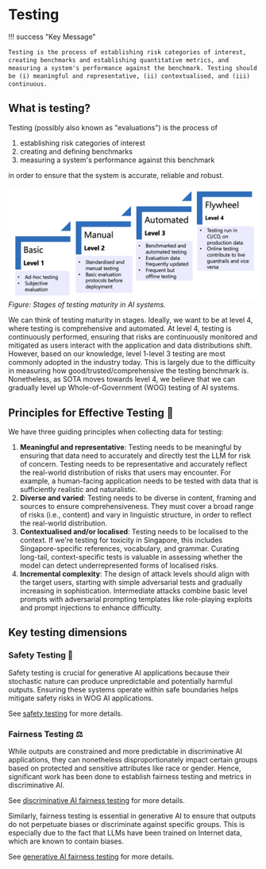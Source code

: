 # Testing

!!! success "Key Message"

    Testing is the process of establishing risk categories of interest, creating benchmarks and establishing quantitative metrics, and measuring a system's performance against the benchmark. Testing should be (i) meaningful and representative, (ii) contextualised, and (iii) continuous.

## What is testing?
Testing (possibly also known as "evaluations") is the process of 

1. establishing risk categories of interest
2. creating and defining benchmarks
3. measuring a system's performance against this benchmark

in order to ensure that the system is accurate, reliable and robust.

![Evals](images/testing_progression.png)
_Figure: Stages of testing maturity in AI systems._

We can think of testing maturity in stages. Ideally, we want to be at level 4, where testing is comprehensive and automated. At level 4, testing is continuously performed, ensuring that risks are continuously monitored and mitigated as users interact with the application and data distributions shift. However, based on our knowledge, level 1-level 3 testing are most commonly adopted in the industry today. This is largely due to the difficulty in measuring how good/trusted/comprehensive the testing benchmark is. Nonetheless, as SOTA moves towards level 4, we believe that we can gradually level up Whole-of-Government (WOG) testing of AI systems. 

## Principles for Effective Testing 🎯

We have three guiding principles when collecting data for testing:

1. **Meaningful and representative**: Testing  needs to be meaningful by ensuring that data need to accurately and directly test the LLM for risk of concern. Testing needs to be representative and accurately reflect the real-world distribution of risks that users may encounter. For example, a human-facing application needs to be tested with data that is sufficiently realistic and naturalistic. 
2. **Diverse and varied**: Testing needs to be diverse in content, framing and sources to ensure comprehensiveness. They must cover a broad range of risks (i.e., content) and vary in linguistic structure, in order to reflect the real-world distribution.
2. **Contextualised and/or localised**: Testing needs to be localised to the context. If we're testing for toxicity in Singapore, this includes Singapore-specific references, vocabulary, and grammar. Curating long-tail, context-specific tests is valuable in assessing whether the model can detect underrepresented forms of localised risks.
3. **Incremental complexity**: The design of attack levels should align with the target users, starting with simple adversarial tests and gradually increasing in sophistication. Intermediate attacks combine basic level prompts with adversarial prompting templates like role-playing exploits and prompt injections to enhance difficulty. 

## Key testing dimensions

### Safety Testing 🦺

Safety testing is crucial for generative AI applications because their stochastic nature can produce unpredictable and potentially harmful outputs. Ensuring these systems operate within safe boundaries helps mitigate safety risks in WOG AI applications. 

See [safety testing](testing/safety_testing/safety_testing.md) for more details. 

### Fairness Testing ⚖️

While outputs are constrained and more predictable in discriminative AI applications, they can nonetheless disproportionately impact certain groups based on protected and sensitive attributes like race or gender. Hence, significant work has been done to establish fairness testing and metrics in discriminative AI. 

See [discriminative AI fairness testing](testing/fairness_testing/fairness_discriminative.md) for more details. 

Similarly, fairness testing is essential in generative AI to ensure that outputs do not perpetuate biases or discriminate against specific groups. This is especially due to the fact that LLMs have been trained on Internet data, which are known to contain biases. 

See [generative AI fairness testing](testing/fairness_testing/fairness_generative.md) for more details. 
